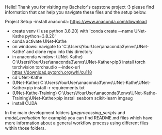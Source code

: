 Hello! Thank you for visiting my Bachelor's capstone project :3 please find information that can help you navigate these files and the setup below. 

Project Setup
-install anaconda: https://www.anaconda.com/download 
- create venv (I use python 3.8.20) with 'conda create --name UNet-Kathe python=3.8.20'
- conda activate UNet-Kathe
- on windows: navigate to 'C:\Users\YourUser\anaconda3\envs\UNet-Kathe' and clone repo into this directory
- in anaconda window: (UNet-Kathe) C:\Users\YourUser\anaconda3\envs\UNet-Kathe>pip3 install torch torchvision torchaudio --index-url https://download.pytorch.org/whl/cu118
- cd UNet-Kathe
- (UNet-Kathe) C:\Users\YourUser\anaconda3\envs\UNet-Kathe\UNet-Kathe>pip install -r requirements.txt
- (UNet-Kathe-Training) C:\Users\YourUser\anaconda3\envs\UNet-Kathe-Training\UNet-Kathe>pip install seaborn scikit-learn imgaug
- install CUDA


In the main development folders (_preprocessing_scripts_ and _model_evaluation_ for example) you can find README.md files which have more information about a general workflow process using different files within those folders. 
